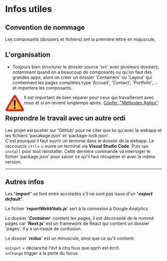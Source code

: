 # **Infos utiles**

## **Convention de nommage**  

Les composants (dossiers et fichiers) ont la première lettre en majuscule,

## **L'organisation**  

* Toujours bien structurer le dossier source 'src' avec plusieurs dossiers, notamment quand on a beaucoup de composants ou qu'on faut des grandes apps, alors on créer un dossier 'Containers' ou 'Layout' qui contiennent les pages complètes type 'Accueil', 'Contact', 'Portfolio', ... et importera les composants.

<img align="left" src="./../../src/images/Attention.svg" alt="Warning" title="Warining" widht="auto" height="54x" padding="5px"> Il est important de bien séparer pour ceux qui travailleront avec nous et si on revient longtemps après. [Confer. "Méthodes Agiles"](https://github.com/MiKL5/afpaCDA/blob/master/methodeAgile "Les méthodes Agiles").

## **Reprendre le travail avec un autre ordi**

Les projet est pusher sur 'GitHub' pour ne citer que lui qu'avec la webapp et les fichiers 'pacakage.json' et 'package-lock.json'.  
C'est pourquoi il faut ouvrir un terminal dans le dossier de la webapp. Le raccourcis `ctrl`+ `ù` ouvre un terminal via **Visual Studio Code**. Puis `npm install` pour tout réinstaller. Cette dernière commande va interroger le fichier 'package.json' pour savoir ce qu'il faut récupérer et avec la même version.

---
## Autres infos  

Les "**_import_**" se font entre accolades s'il ne sont pas issus d'un "**_export default_**".  

Le fichier '**_reportWebVitals.js_**' sert à la connexion à Google Analytics.  

Le dossier '**_Container_**' contient les pages, il est déconseilé de le nommé pages car '**Next.js**' est un framework de React qui contient un dossier 'pages'. Il y a un risque de confusion.  

Le dossier '**_redux_**' est un minuscule, ainsi que ce qu'il contient.

`onInput` = déclanche l'évt à chq fous que qqch est écrit.  
`onChange` trigger à la perte du focus.